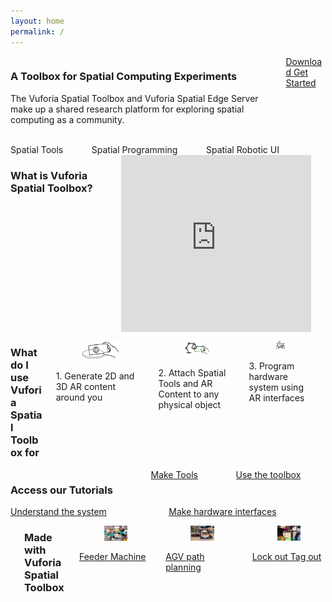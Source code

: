```yaml
---
layout: home
permalink: /
---
```

<!--- references for styling: https://bulma.io/documentation/ --->
<div class="columns is-vcentered  is-multiline ">
  <div class="column">
    <h3>A Toolbox for Spatial Computing Experiments</h3>
    <p>The Vuforia Spatial Toolbox and Vuforia Spatial Edge Server make up a shared research platform for exploring spatial computing as a community.</p>
  </div>
  <div class="column is-one-quarter">
    <a class="button is-success is-outlined is-pulled-right" href="/docs/use">
         Download
       </a>
    <a class="button is-success is-outlined is-pulled-right" href="/docs/use">
      Get Started
    </a>
  </div>
</div>

<div class="columns is-vcentered is-centered  is-multiline ">
  <div class="column is-one-third">
    <img src="resources/distance.gif" alt=""/>
    <div class="column is-full">
        Spatial Tools
    </div>
  </div>
  <div class="column is-one-third">
    <img src="resources/vst.gif" alt=""/>
    <div class="column is-full">
        Spatial Programming
    </div>
  </div>
  <div class="column is-one-third">
    <img src="resources/mir.gif" alt=""/>
    <div class="column is-full">
        Spatial Robotic UI
    </div>
  </div>
  <div class="column is-full">
  &nbsp;
    </div>
</div>


<div class="columns is-vcentered is-centered is-0  is-multiline ">
  <div class="column is-full">
    <h3>What is Vuforia Spatial Toolbox?</h3>
  </div><div class="column is-full" style="position: relative; width: 100%; height: 0; padding-bottom: 56.25%;">
              <iframe src="https://www.youtube.com/embed/JLP2t7yymnQ?rel=0" frameborder="0" allow="autoplay;" allowfullscreen class="video" style="position: absolute;top: 0; left: 0; width: 100%; height: 100%;">
              <img src = "resources/toolboxVideoPlaceholder.jpg" border = "0">
              </iframe>
       </div>
        <div class="column is-full">
         &nbsp;
           </div>
  </div>
  
  <div class="columns is-vcentered is-centered  is-multiline ">
  <div class="column is-full">
  <h3>What do I use Vuforia Spatial Toolbox for</h3>
  </div>
  <div class="column is-one-third">
  <figure class="image is-5by3">
    <img src="resources/what1.jpg" alt="Image of Reality Server"/>
    </figure>
    <div class="column is-info">
        1. Generate 2D and 3D AR content around you 
    </div>
  </div>
  <div class="column is-one-third">
  <figure class="image is-5by3">
    <img src="resources/what3.jpg" alt="Image of Reality Server"/>
    </figure>
    <div class="column">
        2. Attach Spatial Tools and AR  Content to any physical object
    </div>
  </div>
  <div class="column is-one-third">
  <figure class="image is-5by3">
    <img src="resources/what2.jpg" alt="Image of Reality Server"/>
    </figure>
    <div class="column">
        3. Program hardware system using AR interfaces
    </div>
  </div>
   <div class="column is-full">
    &nbsp;
      </div>
</div>

<div class="columns is-vcentered is-centered  is-multiline ">
 <div class="column is-full">
    <h3>Access our Tutorials</h3>
  </div>
  <div class="column is-half">
   <a class="button is-medium is-fullwidth is-info is-outlined" href="https://github.com/ptcrealitylab/vuforia-spatial-toolbox-documentation/tree/master/make%20tools">
   Make Tools</a>
  </div>
  <div class="column is-half">
   <a class="button is-medium is-fullwidth is-info is-outlined" href="https://github.com/ptcrealitylab/vuforia-spatial-toolbox-documentation/tree/master/use">
   Use the toolbox</a>
  </div>
  </div><div class="columns is-vcentered is-centered">
  <div class="column is-half">
   <a class="button is-medium is-fullwidth is-info is-outlined" href="https://github.com/ptcrealitylab/vuforia-spatial-toolbox-documentation/tree/master/understandSystem">
   Understand the system</a>
  </div>
  <div class="column is-half">
    <a class="button is-medium is-fullwidth is-info is-outlined" href="https://github.com/ptcrealitylab/vuforia-spatial-toolbox-documentation/tree/master/interfaceWithHardware">
    Make hardware interfaces</a>
  </div>
</div>


<div class="columns is-vcentered is-centered  is-multiline">
  <div class="column is-full">
    &nbsp;
 </div>
 <div class="column is-full">
    <h3>Made with Vuforia Spatial Toolbox</h3>
  </div>
  <div class="column is-one-third">
  <div class="card">
    <div class="card-image">
        <figure class="image is-5by3">
            <img src="resources/feeder.jpg" alt="Placeholder image">
        </figure>
    </div>
    <div class="card-content">
           <a href="https://www.ptc.com/en/about/reality-lab/portfolio/research/editing-reality">Feeder Machine</a>
    </div>
</div>
  </div>
  <div class="column is-one-third">
<div class="card">
    <div class="card-image">
        <figure class="image is-5by3">
            <img src="resources/frida.jpg" alt="Placeholder image">
        </figure>
    </div>
    <div class="card-content">
        <div class="content">
            <a href="https://www.ptc.com/en/about/reality-lab/portfolio/research/kinetic-ar">AGV path planning</a>
        </div>
    </div>
</div>
  </div>
    <div class="column is-one-third">
  <div class="card">
      <div class="card-image">
          <figure class="image is-5by3">
              <img src="resources/loto.jpg" alt="Placeholder image">
          </figure>
      </div>
      <div class="card-content">
          <div class="content">
            <a href="https://www.ptc.com/en/about/reality-lab/portfolio/experiment/editing-ar-in-space">Lock out Tag out</a>
          </div>
      </div>
  </div>
  </div>
  </div>